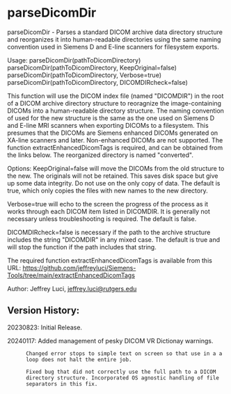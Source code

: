 # parseDicomDir

parseDicomDir - Parses a standard DICOM archive data directory structure
                and reorganizes it into human-readable directories using
                the same naming convention used in Siemens D and E-line
                scanners for filesystem exports.

Usage: parseDicomDir(pathToDicomDirectory)
       parseDicomDir(pathToDicomDirectory, KeepOriginal=false)
       parseDicomDir(pathToDicomDirectory, Verbose=true)
       parseDicomDir(pathToDicomDirectory, DICOMDIRcheck=false)

This function will use the DICOM index file (named "DICOMDIR") in the root
of a DICOM archive directory structure to reoragnize the image-containing
DICOMs into a human-readable directory structure. The naming convention of
used for the new structure is the same as the one used on Siemens D and
E-line MRI scanners when exporting DICOMs to a filesystem. This presumes
that the DICOMs are Siemens enhanced DICOMs generated on XA-line scanners
and later. Non-enhanced DICOMs are not supported. The function
extractEnhancedDicomTags is required, and can be obtained from the links
below. The reorganized directory is named "converted".

Options:
KeepOriginal=false will move the DICOMs from the old structure to the new.
                   The originals will not be retained. This saves disk
                   space but give up some data integrity. Do not use on
                   the only copy of data. The default is true, which only
                   copies the files with new names to the new directory.

Verbose=true will echo to the screen the progress of the process as it
             works through each DICOM item listed in DICOMDIR. It is
             generally not necessary unless troubleshooting is required.
             The default is false.

DICOMDIRcheck=false is necessary if the path to the archive structure
                    includes the string "DICOMDIR" in any mixed case. The
                    default is true and will stop the function if the path
                    includes that string.

The required function extractEnhancedDicomTags is available from this URL:
https://github.com/jeffreyluci/Siemens-Tools/tree/main/extractEnhancedDicomTags

Author: Jeffrey Luci, jeffrey.luci@rutgers.edu

## Version History:
20230823:  Initial Release.

20240117:  Added management of pesky DICOM VR Dictionay warnings.

          Changed error stops to simple text on screen so that use in a a
          loop does not halt the entire job.
             
          Fixed bug that did not correctly use the full path to a DICOM
          directory structure. Incorporated OS agnostic handling of file
          separators in this fix.
